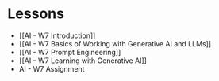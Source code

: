 # Lessons
- [[AI - W7 Introduction]]
- [[AI - W7 Basics of Working with Generative AI and LLMs]]
- [[AI - W7 Prompt Engineering]]
- [[AI - W7 Learning with Generative AI]]
- AI - W7 Assignment